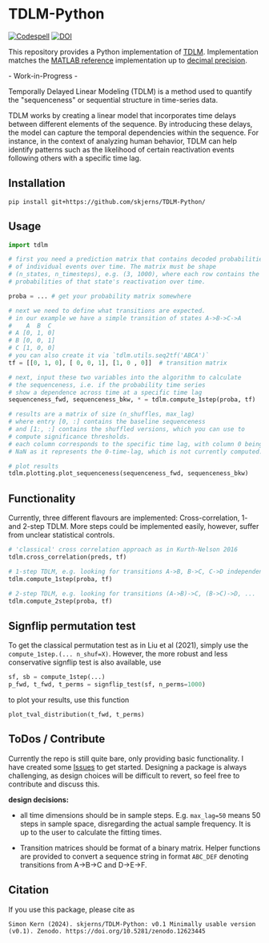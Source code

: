 # TDLM-Python

[![Codespell](https://github.com/skjerns/TDLM-Python/actions/workflows/codespell.yml/badge.svg)](https://github.com/skjerns/TDLM-Python/actions/workflows/codespell.yml) 
[![DOI](https://zenodo.org/badge/DOI/10.5281/zenodo.12623445.svg)](https://doi.org/10.5281/zenodo.12623444)

This repository provides a Python implementation of [TDLM](https://elifesciences.org/articles/66917). Implementation matches the [MATLAB reference](https://github.com/YunzheLiu/TDLM) implementation up to [decimal precision](https://github.com/skjerns/TDLM-Python/blob/master/tdlm/tests/test_matlab_compatibility.py).

   \- Work-in-Progress -

Temporally Delayed Linear Modeling (TDLM) is a method used to quantify the "sequenceness" or sequential structure in time-series data. 

TDLM works by creating a linear model that incorporates time delays between different elements of the sequence. By introducing these delays, the model can capture the temporal dependencies within the sequence. For instance, in the context of analyzing human behavior, TDLM can help identify patterns such as the likelihood of certain reactivation events following others with a specific time lag.

## Installation

`pip install git+https://github.com/skjerns/TDLM-Python/`

## Usage

```python
import tdlm

# first you need a prediction matrix that contains decoded probabilities
# of individual events over time. The matrix must be shape
# (n_states, n_timesteps), e.g. (3, 1000), where each row contains the
# probabilities of that state's reactivation over time.

proba = ... # get your probability matrix somewhere

# next we need to define what transitions are expected.
# in our example we have a simple transition of states A->B->C->A
#    A  B  C
# A [0, 1, 0]
# B [0, 0, 1]
# C [1, 0, 0]
# you can also create it via `tdlm.utils.seq2tf('ABCA')`
tf = [[0, 1, 0], [ 0, 0, 1], [1, 0 , 0]]  # transition matrix

# next, input these two variables into the algorithm to calculate
# the sequenceness, i.e. if the probability time series
# show a dependence across time at a specific time lag
sequenceness_fwd, sequenceness_bkw, * = tdlm.compute_1step(proba, tf)

# results are a matrix of size (n_shuffles, max_lag)
# where entry [0, :] contains the baseline sequenceness
# and [1:, :] contains the shuffled versions, which you can use to 
# compute significance thresholds. 
# each column corresponds to the specific time lag, with column 0 being 
# NaN as it represents the 0-time-lag, which is not currently computed.

# plot results
tdlm.plotting.plot_sequenceness(sequenceness_fwd, sequenceness_bkw)
```

## Functionality

Currently, three different flavours are implemented: Cross-correlation, 1- and 2-step TDLM. More steps could be implemented easily, however, suffer from unclear statistical controls.

```python
# 'classical' cross correlation approach as in Kurth-Nelson 2016
tdlm.cross_correlation(preds, tf)

# 1-step TDLM, e.g. looking for transitions A->B, B->C, C->D independently, ...
tdlm.compute_1step(proba, tf)

# 2-step TDLM, e.g. looking for transitions (A->B)->C, (B->C)->D, ...
tdlm.compute_2step(proba, tf)
```

## Signflip permutation test

To get the classical permutation test as in Liu et al (2021), simply use the `compute_1step.(... n_shuf=X)`.
However, the more robust and less conservative signflip test is also available, use

```python
sf, sb = compute_1step(...)
p_fwd, t_fwd, t_perms = signflip_test(sf, n_perms=1000)
```

to plot your results, use this function

```
plot_tval_distribution(t_fwd, t_perms)
```

  

## ToDos / Contribute

Currently the repo is still quite bare, only providing basic functionality. I have created some [Issues](https://github.com/skjerns/TDLM-Python/issues) to get started. Designing a package is always challenging, as design choices will be difficult to revert, so feel free to contribute and discuss this.

**design decisions:**

* all time dimensions should be in sample steps. E.g. `max_lag=50` means 50 steps in sample space, disregarding the actual sample frequency. It is up to the user to calculate the fitting times.

* Transition matrices should be format of a binary matrix. Helper functions are provided to convert a sequence string in format `ABC_DEF` denoting transitions from A->B->C and D->E->F.

## Citation

If you use this package, please cite as

```
Simon Kern (2024). skjerns/TDLM-Python: v0.1 Minimally usable version (v0.1). Zenodo. https://doi.org/10.5281/zenodo.12623445
```
